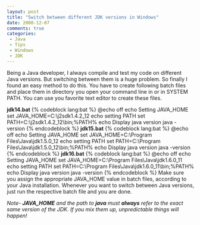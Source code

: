 ```yaml
---
layout: post
title: "Switch between different JDK versions in Windows"
date: 2008-12-07
comments: true
categories:
 - Java
 - Tips
 - Windows
 - JDK
---
```


Being a Java developer, I always compile and test my code on different Java versions. But switching between them is a huge problem. So finally I found an easy method to do this. You have to create following batch files and place them in directory you open your command line in or in SYSTEM PATH. You can use you favorite text editor to create these files.
<!--more-->
**jdk14.bat**
{% codeblock lang:bat %}
@echo off
echo Setting JAVA_HOME
set JAVA_HOME=C:\j2sdk1.4.2_12
echo setting PATH
set PATH=C:\j2sdk1.4.2_12\bin;%PATH%
echo Display java version
java -version
{% endcodeblock %}
**jdk15.bat**
{% codeblock lang:bat %}
@echo off
echo Setting JAVA_HOME
set JAVA_HOME=C:\Program Files\Java\jdk1.5.0_12
echo setting PATH
set PATH=C:\Program Files\Java\jdk1.5.0_12\bin;%PATH%
echo Display java version
java -version
{% endcodeblock %}
**jdk16.bat**
{% codeblock lang:bat %}
@echo off
echo Setting JAVA_HOME
set JAVA_HOME=C:\Program Files\Java\jdk1.6.0_11
echo setting PATH
set PATH=C:\Program Files\Java\jdk1.6.0_11\bin;%PATH%
echo Display java version
java -version
{% endcodeblock %}
Make sure you assign the appropriate JAVA_HOME value in batch files, according to your Java installation. Whenever you want to switch between Java versions, just run the respective batch file and you are done.

_Note- **JAVA_HOME** and the path to **java** must **always** refer to the exact same version of the JDK. If you mix them up, unpredictable things will happen!_
